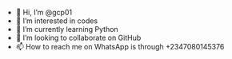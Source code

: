 - 👋 Hi, I’m @gcp01
- 👀 I’m interested in codes 
- 🌱 I’m currently learning Python 
- 💞️ I’m looking to collaborate on GitHub 
- 📫 How to reach me on WhatsApp is through +2347080145376

<!---
gcp01/gcp01 is a ✨ special ✨ repository because its `README.md` (this file) appears on your GitHub profile.
You can click the Preview link to take a look at your changes.
--->
